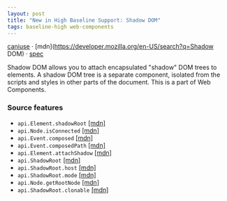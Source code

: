 ```yaml
---
layout: post
title: "New in High Baseline Support: Shadow DOM"
tags: baseline-high web-components
---
```


[caniuse](https://caniuse.com/?search=shadow-dom) · [mdn](https://developer.mozilla.org/en-US/search?q=Shadow DOM) · [spec](https://dom.spec.whatwg.org/#shadow-trees)

Shadow DOM allows you to attach encapsulated "shadow" DOM trees to elements. A shadow DOM tree is a separate component, isolated from the scripts and styles in other parts of the document. This is a part of Web Components.

### Source features

- ``api.Element.shadowRoot`` [[mdn]](https://developer.mozilla.org/en-US/search?q=api.Element.shadowRoot)
- ``api.Node.isConnected`` [[mdn]](https://developer.mozilla.org/en-US/search?q=api.Node.isConnected)
- ``api.Event.composed`` [[mdn]](https://developer.mozilla.org/en-US/search?q=api.Event.composed)
- ``api.Event.composedPath`` [[mdn]](https://developer.mozilla.org/en-US/search?q=api.Event.composedPath)
- ``api.Element.attachShadow`` [[mdn]](https://developer.mozilla.org/en-US/search?q=api.Element.attachShadow)
- ``api.ShadowRoot`` [[mdn]](https://developer.mozilla.org/en-US/search?q=api.ShadowRoot)
- ``api.ShadowRoot.host`` [[mdn]](https://developer.mozilla.org/en-US/search?q=api.ShadowRoot.host)
- ``api.ShadowRoot.mode`` [[mdn]](https://developer.mozilla.org/en-US/search?q=api.ShadowRoot.mode)
- ``api.Node.getRootNode`` [[mdn]](https://developer.mozilla.org/en-US/search?q=api.Node.getRootNode)
- ``api.ShadowRoot.clonable`` [[mdn]](https://developer.mozilla.org/en-US/search?q=api.ShadowRoot.clonable)
